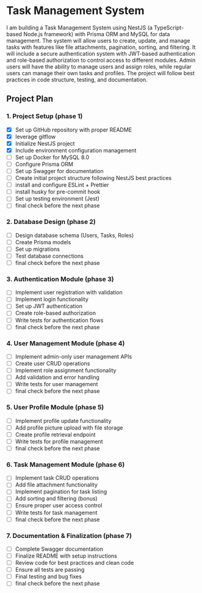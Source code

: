 # Task Management System

I am building a Task Management System using NestJS (a TypeScript-based Node.js framework) with Prisma ORM and MySQL for data management. The system will allow users to create, update, and manage tasks with features like file attachments, pagination, sorting, and filtering. It will include a secure authentication system with JWT-based authentication and role-based authorization to control access to different modules. Admin users will have the ability to manage users and assign roles, while regular users can manage their own tasks and profiles. The project will follow best practices in code structure, testing, and documentation.

## Project Plan

### 1. Project Setup (phase 1)

- [x] Set up GitHub repository with proper README
- [x] leverage gitflow
- [x] Initialize NestJS project
- [x] Include environment configuration management
- [ ] Set up Docker for MySQL 8.0
- [ ] Configure Prisma ORM
- [ ] Set up Swagger for documentation
- [ ] Create initial project structure following NestJS best practices
- [ ] install and configure ESLint + Prettier
- [ ] install husky for pre-commit hook
- [ ] Set up testing environment (Jest)
- [ ] final check before the next phase

### 2. Database Design (phase 2)

- [ ] Design database schema (Users, Tasks, Roles)
- [ ] Create Prisma models
- [ ] Set up migrations
- [ ] Test database connections
- [ ] final check before the next phase

### 3. Authentication Module (phase 3)

- [ ] Implement user registration with validation
- [ ] Implement login functionality
- [ ] Set up JWT authentication
- [ ] Create role-based authorization
- [ ] Write tests for authentication flows
- [ ] final check before the next phase

### 4. User Management Module (phase 4)

- [ ] Implement admin-only user management APIs
- [ ] Create user CRUD operations
- [ ] Implement role assignment functionality
- [ ] Add validation and error handling
- [ ] Write tests for user management
- [ ] final check before the next phase

### 5. User Profile Module (phase 5)

- [ ] Implement profile update functionality
- [ ] Add profile picture upload with file storage
- [ ] Create profile retrieval endpoint
- [ ] Write tests for profile management
- [ ] final check before the next phase

### 6. Task Management Module (phase 6)

- [ ] Implement task CRUD operations
- [ ] Add file attachment functionality
- [ ] Implement pagination for task listing
- [ ] Add sorting and filtering (bonus)
- [ ] Ensure proper user access control
- [ ] Write tests for task management
- [ ] final check before the next phase

### 7. Documentation & Finalization (phase 7)

- [ ] Complete Swagger documentation
- [ ] Finalize README with setup instructions
- [ ] Review code for best practices and clean code
- [ ] Ensure all tests are passing
- [ ] Final testing and bug fixes
- [ ] final check before the next phase
